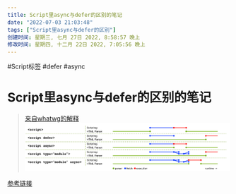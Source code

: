 ```yaml
---
title: Script里async与defer的区别的笔记
date: "2022-07-03 21:03:48"
tags: ["Script里async与defer的区别"]
创建时间: 星期三, 七月 27日 2022, 8:58:57 晚上
修改时间: 星期四, 十二月 22日 2022, 7:05:56 晚上
---
```

#Script标签 #defer #async

# Script里async与defer的区别的笔记

> [来自whatwg的解释](https://html.spec.whatwg.org/multipage/scripting.html#the-script-element)
![](https://raw.githubusercontent.com/Hbisedm/my-blob-picGo/main/img/202207032107137.png)

[参考链接](https://segmentfault.com/a/1190000038575560)